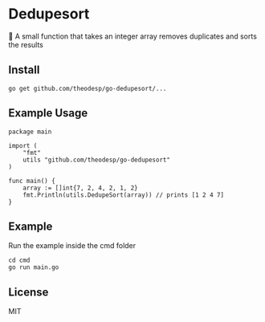# Dedupesort
:wrench: A small function that takes an integer array 
removes duplicates and sorts the results

## Install
```console
go get github.com/theodesp/go-dedupesort/...
```

## Example Usage

```code
package main

import (
    "fmt"
    utils "github.com/theodesp/go-dedupesort"
)

func main() {
    array := []int{7, 2, 4, 2, 1, 2}
	fmt.Println(utils.DedupeSort(array)) // prints [1 2 4 7]
}
```

## Example
Run the example inside the cmd folder
```console
cd cmd
go run main.go
```

## License

MIT

